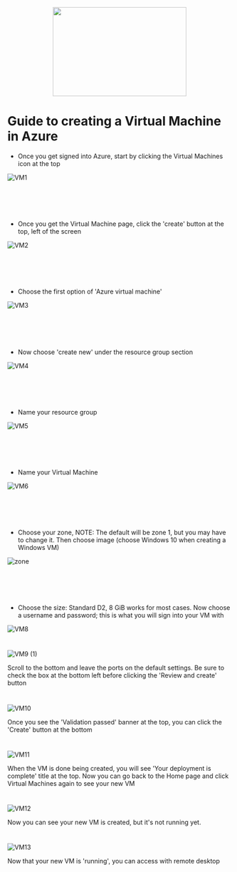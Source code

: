 <p align="center">
 <img src="https://github.com/user-attachments/assets/37c81dc4-135b-4abf-9ca4-9417cd041296"<img src="..." width="300" height="200">
</p>

<h1>Guide to creating a Virtual Machine in Azure</h1>


- Once you get signed into Azure, start by clicking the Virtual Machines icon at the top

![VM1](https://github.com/user-attachments/assets/4f60659c-3467-4cc2-968a-057be4794dec)

<h1></h1>
<br \>
<br \>

- Once you get the Virtual Machine page, click the 'create' button at the top, left of the screen

![VM2](https://github.com/user-attachments/assets/8f63e7d0-d4a2-460b-9a55-d478697b3ead)

<h1></h1>
<br \>
<br \>

- Choose the first option of 'Azure virtual machine'

![VM3](https://github.com/user-attachments/assets/a70df9ca-59a8-4b3e-a082-536ff88ec184)

<h1></h1>
<br \>
<br \>

- Now choose 'create new' under the resource group section

![VM4](https://github.com/user-attachments/assets/bc39621e-0c0c-47fd-aa1f-930d272e6ba0)

<h1></h1>
<br \>
<br \>

- Name your resource group
  
![VM5](https://github.com/user-attachments/assets/a3fb71b8-6a9d-4332-b431-3417c53a113a)

<h1></h1>
<br \>
<br \>

- Name your Virtual Machine

![VM6](https://github.com/user-attachments/assets/be8371e5-e5ff-4b5b-b515-785c2c618fd2)

<h1></h1>
<br \>
<br \>

- Choose your zone, NOTE: The default will be zone 1, but you may have to change it. Then choose image (choose Windows 10 when creating a Windows VM)

![zone](https://github.com/user-attachments/assets/3ea84f41-a6b1-4d4f-8b4a-9f8e98e47b7a)

<h1></h1>
<br \>
<br \>

- Choose the size: Standard D2, 8 GiB works for most cases. Now choose a username and password; this is what you will sign into your VM with

![VM8](https://github.com/user-attachments/assets/04a65752-cf26-460f-bba2-0cd7702e55a8)
<p></p>
<h1></h1>

![VM9 (1)](https://github.com/user-attachments/assets/76630bd7-083e-42da-b218-5d336bf83968)
<p>Scroll to the bottom and leave the ports on the default settings. Be sure to check the box at the bottom left before clicking the 'Review and create' button</p>
<h1></h1>

![VM10](https://github.com/user-attachments/assets/6929b24b-8504-47bb-97f2-94ef597ac4df)
<p>Once you see the 'Validation passed' banner at the top, you can click the 'Create' button at the bottom</p>
<h1></h1>

![VM11](https://github.com/user-attachments/assets/1889c265-37a1-44c7-9f7c-27b0a6de7384)
<p>When the VM is done being created, you will see 'Your deployment is complete' title at the top. Now you can go back to the Home page and click Virtual Machines again to see your new VM</p>
<h1></h1>

![VM12](https://github.com/user-attachments/assets/74170afa-38bb-4728-b9b7-9d8b9c3074da)
<p>Now you can see your new VM is created, but it's not running yet.</p>
<h1></h1>

![VM13](https://github.com/user-attachments/assets/9eac57d8-8064-419b-887a-227123007505)
<p>Now that your new VM is 'running', you can access with remote desktop</p>
<h1></h1>







